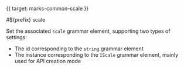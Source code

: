 {{ target: marks-common-scale }}

#${prefix} scale

Set the associated `scale` grammar element, supporting two types of settings:

- The id corresponding to the `string` grammar element
- The instance corresponding to the `IScale` grammar element, mainly used for API creation mode